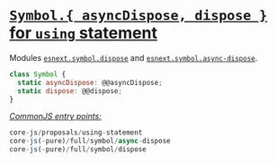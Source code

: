 # [`Symbol.{ asyncDispose, dispose }` for `using` statement](https://github.com/tc39/proposal-using-statement)
Modules [`esnext.symbol.dispose`](/packages/core-js/modules/esnext.symbol.dispose.js) and [`esnext.symbol.async-dispose`](/packages/core-js/modules/esnext.symbol.async-dispose.js).
```js
class Symbol {
  static asyncDispose: @@asyncDispose;
  static dispose: @@dispose;
}
```
[*CommonJS entry points:*](/docs/Usage.md#commonjs-api)
```js
core-js/proposals/using-statement
core-js(-pure)/full/symbol/async-dispose
core-js(-pure)/full/symbol/dispose
```
